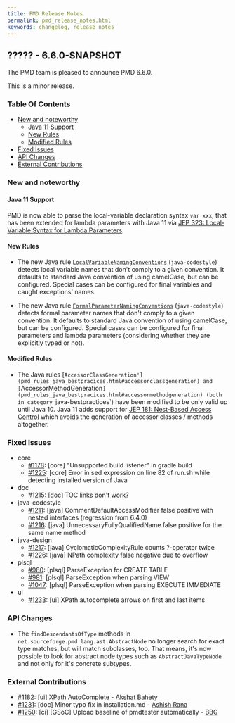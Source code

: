 ```yaml
---
title: PMD Release Notes
permalink: pmd_release_notes.html
keywords: changelog, release notes
---
```


## ????? - 6.6.0-SNAPSHOT

The PMD team is pleased to announce PMD 6.6.0.

This is a minor release.

### Table Of Contents

* [New and noteworthy](#new-and-noteworthy)
    *   [Java 11 Support](#java-11-support)
    *   [New Rules](#new-rules)
    *   [Modified Rules](#modified-rules)
* [Fixed Issues](#fixed-issues)
* [API Changes](#api-changes)
* [External Contributions](#external-contributions)

### New and noteworthy

#### Java 11 Support

PMD is now able to parse the local-variable declaration syntax `var xxx`, that has been
extended for lambda parameters with Java 11 via
[JEP 323: Local-Variable Syntax for Lambda Parameters](http://openjdk.java.net/jeps/323).

#### New Rules

*   The new Java rule [`LocalVariableNamingConventions`](pmd_rules_java_codestyle.html#localvariablenamingconventions)
    (`java-codestyle`) detects local variable names that don't comply to a given convention. It defaults to standard
    Java convention of using camelCase, but can be configured. Special cases can be configured for final variables
    and caught exceptions' names.

*   The new Java rule [`FormalParameterNamingConventions`](pmd_rules_java_codestyle.html#formalparameternamingconventions)
    (`java-codestyle`) detects formal parameter names that don't comply to a given convention. It defaults to
    standard Java convention of using camelCase, but can be configured. Special cases can be configured for final
    parameters and lambda parameters (considering whether they are explicitly typed or not).

#### Modified Rules

*   The Java rules [`AccessorClassGeneration'](pmd_rules_java_bestpracices.html#accessorclassgeneration) and
    [`AccessorMethodGeneration`](pmd_rules_java_bestpracices.html#accessormethodgeneration) (both in category
    `java-bestpractices`) have been modified to be only valid up until Java 10. Java 11 adds support for
    [JEP 181: Nest-Based Access Control](http://openjdk.java.net/jeps/181) which avoids the generation of
    accessor classes / methods altogether.

### Fixed Issues

*   core
    *   [#1178](https://github.com/pmd/pmd/issues/1178): \[core] "Unsupported build listener" in gradle build
    *   [#1225](https://github.com/pmd/pmd/issues/1225): \[core] Error in sed expression on line 82 of run.sh while detecting installed version of Java
*   doc
    *   [#1215](https://github.com/pmd/pmd/issues/1215): \[doc] TOC links don't work?
*   java-codestyle
    *   [#1211](https://github.com/pmd/pmd/issues/1211): \[java] CommentDefaultAccessModifier false positive with nested interfaces (regression from 6.4.0)
    *   [#1216](https://github.com/pmd/pmd/issues/1216): \[java] UnnecessaryFullyQualifiedName false positive for the same name method
*   java-design
    *   [#1217](https://github.com/pmd/pmd/issues/1217): \[java] CyclomaticComplexityRule counts ?-operator twice
    *   [#1226](https://github.com/pmd/pmd/issues/1226): \[java] NPath complexity false negative due to overflow
*   plsql
    *   [#980](https://github.com/pmd/pmd/issues/980): \[plsql] ParseException for CREATE TABLE
    *   [#981](https://github.com/pmd/pmd/issues/981): \[plsql] ParseException when parsing VIEW
    *   [#1047](https://github.com/pmd/pmd/issues/1047): \[plsql] ParseException when parsing EXECUTE IMMEDIATE
*   ui
    *   [#1233](https://github.com/pmd/pmd/issues/1233): \[ui] XPath autocomplete arrows on first and last items

### API Changes

*   The `findDescendantsOfType` methods in `net.sourceforge.pmd.lang.ast.AbstractNode` no longer search for
    exact type matches, but will match subclasses, too. That means, it's now possible to look for abstract node
    types such as `AbstractJavaTypeNode` and not only for it's concrete subtypes.

### External Contributions

* [#1182](https://github.com/pmd/pmd/pull/1182): \[ui] XPath AutoComplete - [Akshat Bahety](https://github.com/akshatbahety)
* [#1231](https://github.com/pmd/pmd/pull/1231): \[doc] Minor typo fix in installation.md - [Ashish Rana](https://github.com/ashishrana160796)
* [#1250](https://github.com/pmd/pmd/pull/1250): \[ci] \[GSoC] Upload baseline of pmdtester automatically - [BBG](https://github.com/djydewang)
